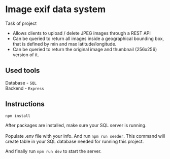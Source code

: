 # Image exif data system

Task of project </br>
- Allows clients to upload / delete JPEG images through a REST API
- Can be queried to return all images inside a geographical bounding box, that is defined by min and max latitude/longitude.
- Can be queried to return the original image and thumbnail (256x256) version of it.

## Used tools

Database - ``SQL`` </br>
Backend - ``Express``

## Instructions

```npm install```

After packages are installed, make sure your SQL server is running. </br>  </br>
Populate .env file with your info. And run ``npm run seeder``. This command will create table in your SQL database needed for running this project. </br>

And finally run ``npm run dev`` to start the server.

